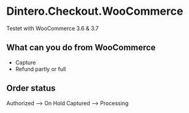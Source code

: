 # Dintero.Checkout.WooCommerce

Testet with WooCommerce 3.6 & 3.7

## What can you do from WooCommerce

- Capture
- Refund partly or full 


## Order status

Authorized --> On Hold
Captured --> Processing


